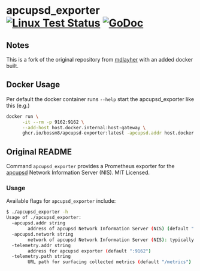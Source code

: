 # apcupsd_exporter [![Linux Test Status](https://github.com/bossm8/apcupsd_exporter/workflows/Linux%20Test/badge.svg)](https://github.com/bossm8/apcupsd_exporter/actions)  [![GoDoc](http://godoc.org/github.com/mdlayher/apcupsd_exporter?status.svg)](http://godoc.org/github.com/mdlayher/apcupsd_exporter)

## Notes

This is a fork of the original repository from [mdlayher](https://github.com/mdlayher/apcupsd_exporter) with an added docker built.

## Docker Usage

Per default the docker container runs `--help` start the apcupsd_exporter like this (e.g.)

```bash
docker run \
      -it --rm -p 9162:9162 \
      --add-host host.docker.internal:host-gateway \
      ghcr.io/bossm8/apcupsd-exporter:latest -apcupsd.addr host.docker.internal:3551 
```


## Original README

Command `apcupsd_exporter` provides a Prometheus exporter for the
[apcupsd](http://www.apcupsd.org/) Network Information Server (NIS). MIT
Licensed.

### Usage

Available flags for `apcupsd_exporter` include:

```bash
$ ./apcupsd_exporter -h
Usage of ./apcupsd_exporter:
  -apcupsd.addr string
        address of apcupsd Network Information Server (NIS) (default ":3551")
  -apcupsd.network string
        network of apcupsd Network Information Server (NIS): typically "tcp", "tcp4", or "tcp6" (default "tcp")
  -telemetry.addr string
        address for apcupsd exporter (default ":9162")
  -telemetry.path string
        URL path for surfacing collected metrics (default "/metrics")
```
